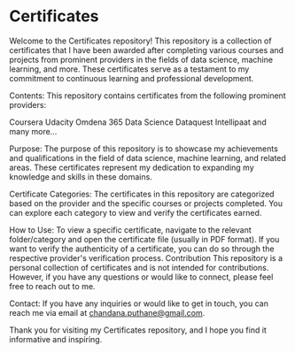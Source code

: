 # Certificates

Welcome to the Certificates repository! This repository is a collection of certificates that I have been awarded after completing various courses and projects from prominent providers in the fields of data science, machine learning, and more. These certificates serve as a testament to my commitment to continuous learning and professional development.

Contents:
This repository contains certificates from the following prominent providers:

Coursera
Udacity
Omdena
365 Data Science
Dataquest
Intellipaat
and many more...

Purpose:
The purpose of this repository is to showcase my achievements and qualifications in the field of data science, machine learning, and related areas. These certificates represent my dedication to expanding my knowledge and skills in these domains.

Certificate Categories:
The certificates in this repository are categorized based on the provider and the specific courses or projects completed. You can explore each category to view and verify the certificates earned.

How to Use:
To view a specific certificate, navigate to the relevant folder/category and open the certificate file (usually in PDF format).
If you want to verify the authenticity of a certificate, you can do so through the respective provider's verification process.
Contribution
This repository is a personal collection of certificates and is not intended for contributions. However, if you have any questions or would like to connect, please feel free to reach out to me.

Contact:
If you have any inquiries or would like to get in touch, you can reach me via email at chandana.puthane@gmail.com.

Thank you for visiting my Certificates repository, and I hope you find it informative and inspiring.
